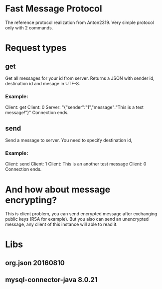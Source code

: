 # Fast Message Protocol

The reference protocol realization from Anton2319. Very simple protocol only with 2 commands.

# Request types

## get

Get all messages for your id from server. Returns a JSON with sender id, destination id and mesage in UTF-8.

### Example: 
Client: get
Client: 0
Server: "{\"sender\":\"1\",\"message\":\"This is a test message!\"}"
Connection ends.

## send

Send a message to server. You need to specify destination id, 

### Example:

Client: send
Client: 1
Client: This is an another test message
Client: 0
Connection ends.

# And how about message encrypting?

This is client problem, you can send encrypted message after exchanging public keys (RSA for example). But you also can send an unencrypted message, any client of this instance will able to read it.

# Libs

## org.json 20160810

## mysql-connector-java 8.0.21
